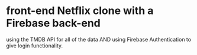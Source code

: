 # front-end Netflix clone with a Firebase back-end

using the TMDB API for all of the data AND using Firebase Authentication to give login functionality.
